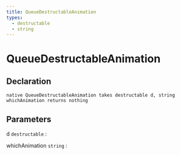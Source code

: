 ```yaml
---
title: QueueDestructableAnimation
types:
  - destructable
  - string
---
```


# QueueDestructableAnimation

## Declaration

```jass
native QueueDestructableAnimation takes destructable d, string whichAnimation returns nothing
```

## Parameters
d `destructable`
: 

whichAnimation `string`
: 
